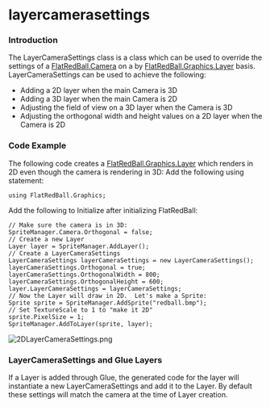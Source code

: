 # layercamerasettings

### Introduction

The LayerCameraSettings class is a class which can be used to override the settings of a [FlatRedBall.Camera](../../../../../frb/docs/index.php) on a by [FlatRedBall.Graphics.Layer](../../../../../frb/docs/index.php) basis. LayerCameraSettings can be used to achieve the following:

* Adding a 2D layer when the main Camera is 3D
* Adding a 3D layer when the main Camera is 2D
* Adjusting the field of view on a 3D layer when the Camera is 3D
* Adjusting the orthogonal width and height values on a 2D layer when the Camera is 2D

### Code Example

The following code creates a [FlatRedBall.Graphics.Layer](../../../../../frb/docs/index.php) which renders in 2D even though the camera is rendering in 3D: Add the following using statement:

```
using FlatRedBall.Graphics;
```

Add the following to Initialize after initializing FlatRedBall:

```
// Make sure the camera is in 3D:
SpriteManager.Camera.Orthogonal = false;
// Create a new Layer
Layer layer = SpriteManager.AddLayer();
// Create a LayerCameraSettings
LayerCameraSettings layerCameraSettings = new LayerCameraSettings();
layerCameraSettings.Orthogonal = true;
layerCameraSettings.OrthogonalWidth = 800;
layerCameraSettings.OrthogonalHeight = 600;
layer.LayerCameraSettings = layerCameraSettings;
// Now the Layer will draw in 2D.  Let's make a Sprite:
Sprite sprite = SpriteManager.AddSprite("redball.bmp");
// Set TextureScale to 1 to "make it 2D"
sprite.PixelSize = 1;
SpriteManager.AddToLayer(sprite, layer);
```

![2DLayerCameraSettings.png](../../../../../media/migrated\_media-2DLayerCameraSettings.png)

### &#x20;LayerCameraSettings and Glue Layers

If a Layer is added through Glue, the generated code for the layer will instantiate a new LayerCameraSettings and add it to the Layer. By default these settings will match the camera at the time of Layer creation. &#x20;
